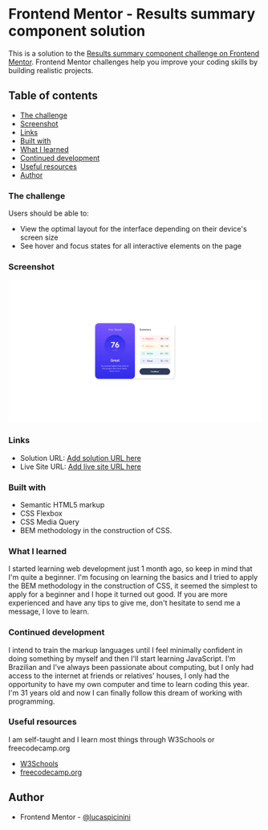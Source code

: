 # Frontend Mentor - Results summary component solution

This is a solution to the [Results summary component challenge on Frontend Mentor](https://www.frontendmentor.io/challenges/results-summary-component-CE_K6s0maV). Frontend Mentor challenges help you improve your coding skills by building realistic projects. 

## Table of contents

  - [The challenge](#the-challenge)
  - [Screenshot](#screenshot)
  - [Links](#links)
  - [Built with](#built-with)
  - [What I learned](#what-i-learned)
  - [Continued development](#continued-development)
  - [Useful resources](#useful-resources)
- [Author](#author)

### The challenge

Users should be able to:

- View the optimal layout for the interface depending on their device's screen size
- See hover and focus states for all interactive elements on the page

### Screenshot

![](./my-solution-screenshot.png)

### Links

- Solution URL: [Add solution URL here](https://your-solution-url.com)
- Live Site URL: [Add live site URL here](https://your-live-site-url.com)

### Built with

- Semantic HTML5 markup
- CSS Flexbox
- CSS Media Query
- BEM methodology in the construction of CSS. 

### What I learned

I started learning web development just 1 month ago, so keep in mind that I'm quite a beginner. I'm focusing on learning the basics and I tried to apply the BEM methodology in the construction of CSS, it seemed the simplest to apply for a beginner and I hope it turned out good. If you are more experienced and have any tips to give me, don't hesitate to send me a message, I love to learn.

### Continued development

I intend to train the markup languages until I feel minimally confident in doing something by myself and then I'll start learning JavaScript. I'm Brazilian and I've always been passionate about computing, but I only had access to the internet at friends or relatives' houses, I only had the opportunity to have my own computer and time to learn coding this year. I'm 31 years old and now I can finally follow this dream of working with programming.

### Useful resources

I am self-taught and I learn most things through W3Schools or freecodecamp.org

- [W3Schools](https://www.w3schools.com/)
- [freecodecamp.org](https://www.freecodecamp.org/)

## Author

- Frontend Mentor - [@lucaspicinini](https://www.frontendmentor.io/profile/lucaspicinini)